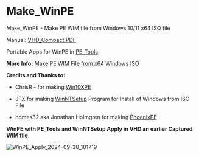 # Make_WinPE
Make_WinPE - Make PE WIM file from Windows 10/11 x64 ISO file

Manual: [VHD_Compact PDF](https://github.com/wimbrts/Make_WinPE/releases)

Portable Apps for WinPE in [PE_Tools](https://github.com/wimbrts/Make_WinPE/releases)

**More Info:** [Make PE WIM File from x64 Windows ISO](https://msfn.org/board/topic/183451-make_winpe-boot-and-make-pe-wim-file-from-x64-windows-iso/)

**Credits and Thanks to:**
 
- ChrisR - for making [Win10XPE](https://github.com/ChrisRfr/Win10XPE)

- JFX for making [WinNTSetup](https://msfn.org/board/topic/149612-winntsetup-v534/) Program for Install of Windows from ISO File
  
- homes32 aka Jonathan Holmgren for making [PhoenixPE](https://github.com/PhoenixPE/PhoenixPE)


**WinPE with PE_Tools and WinNTSetup Apply in VHD an earlier Captured WIM file**

![WinPE_Apply_2024-09-30_101719](https://github.com/user-attachments/assets/b118f800-1038-4acd-b186-78cb94c32f8f)

